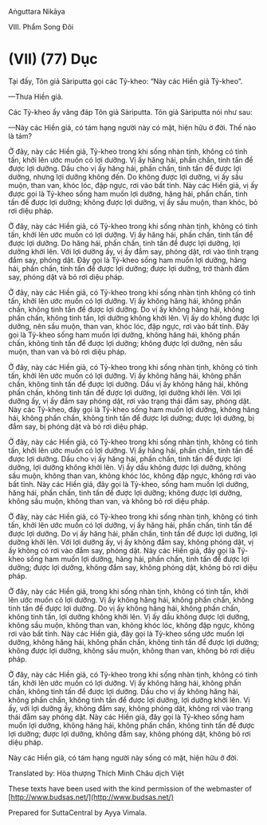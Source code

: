 Aṅguttara Nikāya

VIII. Phẩm Song Ðôi

# (VII) (77) Dục

Tại đấy, Tôn giả Sàriputta gọi các Tỷ-kheo: “Này các Hiền giả Tỷ-kheo”.

—Thưa Hiền giả.

Các Tỷ-kheo ấy vâng đáp Tôn giả Sàriputta. Tôn giả Sàriputta nói như sau:

—Này các Hiền giả, có tám hạng người này có mặt, hiện hữu ở đời. Thế nào là tám?

Ở đây, này các Hiền giả, Tỷ-kheo trong khi sống nhàn tịnh, không có tinh tấn, khởi lên ước muốn có lợi dưỡng. Vị ấy hăng hái, phấn chấn, tinh tấn để được lợi dưỡng. Dầu cho vị ấy hăng hái, phấn chấn, tinh tấn để được lợi dưỡng, nhưng lợi dưỡng không đến. Do không được lợi dưỡng, vị ấy sầu muộn, than van, khóc lóc, đập ngực, rơi vào bất tỉnh. Này các Hiền giả, vị ấy được gọi là Tỷ-kheo sống ham muốn lợi dưỡng, hăng hái, phấn chấn, tinh tấn để được lợi dưỡng; không được lợi dưỡng, vị ấy sầu muộn, than khóc, bỏ rơi diệu pháp.

Ở đây, này các Hiền giả, có Tỷ-kheo trong khi sống nhàn tịnh, không có tinh tấn, khởi lên ước muốn có lợi dưỡng. Vị ấy hăng hái, phấn chấn, tinh tấn để được lợi dưỡng. Do hăng hái, phấn chấn, tinh tấn để được lợi dưỡng, lợi dưỡng khởi lên. Với lợi dưỡng ấy, vị ấy đắm say, phóng dật, rơi vào tình trạng đắm say, phóng dật. Ðây gọi là Tỷ-kheo sống ham muốn lợi dưỡng, hăng hái, phấn chấn, tinh tấn để được lợi dưỡng; được lợi dưỡng, trở thành đắm say, phóng dật và bỏ rơi diệu pháp.

Ở đây, này các Hiền giả, có Tỷ-kheo trong khi sống nhàn tịnh không có tinh tấn, khởi lên ước muốn có lợi dưỡng. Vị ấy không hăng hái, không phấn chấn, không tinh tấn để được lợi dưỡng. Do vị ấy không hăng hái, không phấn chấn, không tinh tấn, lợi dưỡng không khởi lên. Vị ấy do không được lợi dưỡng, nên sầu muộn, than van, khóc lóc, đập ngực, rơi vào bất tỉnh. Ðây gọi là Tỷ-kheo sống ham muốn lợi dưỡng, không hăng hái, không phấn chấn, không tinh tấn để được lợi dưỡng; không được lợi dưỡng, nên sầu muộn, than van và bỏ rơi diệu pháp.

Ở đây, này các Hiền giả, có Tỷ-kheo trong khi sống nhàn tịnh, không có tinh tấn, khởi lên ước muốn có lợi dưỡng. Vị ấy không hăng hái, không phấn chấn, không tinh tấn để được lợi dưỡng. Dầu vị ấy không hăng hái, không phấn chấn, không tinh tấn để được lợi dưỡng, lợi dưỡng khởi lên. Với lợi dưỡng ấy, vị ấy đắm say phóng dật, rơi vào trạng thái đắm say, phóng dật. Này các Tỷ-kheo, đây gọi là Tỷ-kheo sống ham muốn lợi dưỡng, không hăng hái, không phấn chấn, không tinh tấn để được lợi dưỡng; được lợi dưỡng, bị đắm say, bị phóng dật và bỏ rơi diệu pháp.

Ở đây, này các Hiền giả, có Tỷ-kheo trong khi sống nhàn tịnh, không có tinh tấn, khởi lên ước muốn có lợi dưỡng. Vị ấy hăng hái, phấn chấn, tinh tấn để được lợi dưỡng. Dầu cho vị ấy hăng hái, phấn chấn, tinh tấn để được lợi dưỡng, lợi dưỡng không khởi lên. Vị ấy dầu không được lợi dưỡng, không sầu muộn, không than van, không khóc lóc, không đập ngực, không rơi vào bất tỉnh. Này các Hiền giả, đây gọi là Tỷ-kheo, sống ham muốn lợi dưỡng, hăng hái, phấn chấn, tinh tấn để được lợi dưỡng; không được lợi dưỡng, không sầu muộn, không than van, và không bỏ rơi diệu pháp.

Ở đây, này các Hiền giả, có Tỷ-kheo trong khi sống nhàn tịnh, không có tinh tấn, khởi lên ước muốn có lợi dưỡng, vị ấy hăng hái, phấn chấn, tinh tấn để được lợi dưỡng. Do vị ấy hăng hái, phấn chấn, tinh tấn để được lợi dưỡng, lợi dưỡng khởi lên. Với lợi dưỡng ấy, vị ấy không đắm say, không phóng dật, vị ấy không có rơi vào đắm say, phóng dật. Này các Hiền giả, đây gọi là Tỷ-kheo sống ham muốn lợi dưỡng, hăng hái, phấn chấn, tinh tấn để được lợi dưỡng; được lợi dưỡng, không đắm say, không phóng dật, không bỏ rơi diệu pháp.

Ở đây, này các Hiền giả, trong khi sống nhàn tịnh, không có tinh tấn, khởi lên ước muốn có lợi dưỡng. Vị ấy không hăng hái, không phấn chấn, không tinh tấn để được lợi dưỡng. Do vị ấy không hăng hái, không phấn chấn, không tinh tấn, lợi dưỡng không khởi lên. Vị ấy dầu không được lợi dưỡng, không sầu muộn, không than van, không khóc lóc, không đập ngực, không rơi vào bất tỉnh. Này các Hiền giả, đây gọi là Tỷ-kheo sống ước muốn lợi dưỡng, không hăng hái, không phấn chấn, không tinh tấn để được lợi dưỡng; không được lợi dưỡng, không sầu muộn, không than van, không bỏ rơi diệu pháp.

Ở đây, này các Hiền giả, có Tỷ-kheo trong khi sống nhàn tịnh, không có tinh tấn, khởi lên ước muốn có lợi dưỡng. Vị ấy không hăng hái, không phấn chấn, không tinh tấn để được lợi dưỡng. Dầu cho vị ấy không hăng hái, không phấn chấn, không tinh tấn để được lợi dưỡng, lợi dưỡng khởi lên. Vị ấy, với lợi dưỡng ấy, không đắm say, không phóng dật, không rơi vào trạng thái đắm say phóng dật. Này các Hiền giả, đây gọi là Tỷ-kheo sống ham muốn lợi dưỡng, không hăng hái, không phấn chấn, không tinh tấn để được lợi dưỡng; được lợi dưỡng, không đắm say, không phóng dật, không bỏ rơi diệu pháp.

Này các Hiền giả, có tám hạng người này sống có mặt, hiện hữu ở đời.

Translated by: Hòa thượng Thích Minh Châu dịch Việt

These texts have been used with the kind permission of the webmaster of [http://www.budsas.net/](http://www.budsas.net/)

Prepared for SuttaCentral by Ayya Vimala.